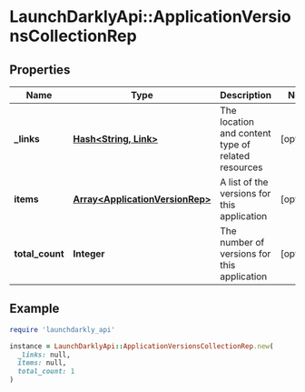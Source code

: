 # LaunchDarklyApi::ApplicationVersionsCollectionRep

## Properties

| Name | Type | Description | Notes |
| ---- | ---- | ----------- | ----- |
| **_links** | [**Hash&lt;String, Link&gt;**](Link.md) | The location and content type of related resources | [optional] |
| **items** | [**Array&lt;ApplicationVersionRep&gt;**](ApplicationVersionRep.md) | A list of the versions for this application | [optional] |
| **total_count** | **Integer** | The number of versions for this application | [optional] |

## Example

```ruby
require 'launchdarkly_api'

instance = LaunchDarklyApi::ApplicationVersionsCollectionRep.new(
  _links: null,
  items: null,
  total_count: 1
)
```

